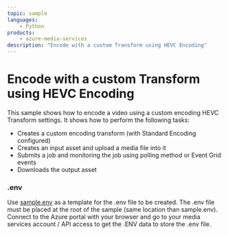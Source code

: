 ```yaml
---
topic: sample
languages:
    - Python
products:
    - azure-media-services
description: "Encode with a custom Transform using HEVC Encoding"
---
```


# Encode with a custom Transform using HEVC Encoding

This sample shows how to encode a video using a custom encoding HEVC Transform settings. It shows how to perform the following tasks:

* Creates a custom encoding transform (with Standard Encoding configured)
* Creates an input asset and upload a media file into it
* Submits a job and monitoring the job using polling method or Event Grid events
* Downloads the output asset

### .env

Use [sample.env](../../sample.env) as a template for the .env file to be created. The .env file must be placed at the root of the sample (same location than sample.env).
Connect to the Azure portal with your browser and go to your media services account / API access to get the .ENV data to store the .env file.